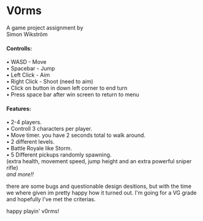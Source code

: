 # V0rms
A game project assignment by  
Simon Wikström  

#### Controlls:
 • WASD - Move  
 • Spacebar - Jump  
 • Left Click - Aim  
 • Right Click - Shoot (need to aim)  
 • Click on button in down left corner to end turn  
 • Press space bar after win screen to return to menu  

#### Features:
 • 2-4 players.  
 • Controll 3 characters per player.  
 • Move timer. you have 2 seconds total to walk around.  
 • 2 different levels.  
 • Battle Royale like Storm.  
 • 5 Different pickups randomly spawning.  
   (extra health, movement speed, jump height and an extra powerful sniper rifle)  
*and more!!*  

there are some bugs and questionable design desitions, but with the time we where given im pretty happy how it turned out.
I'm going for a VG grade and hopefully I've met the criterias.

happy playin' v0rms!
